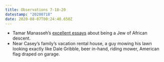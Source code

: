 ```yaml
---
title: Observations 7-18-20
datestamp: "20200718"
date: 2020-08-07T00:24:40.650Z
---
```

- Tamar Manasseh’s [excellent essays](https://forward.com/author/tamar-manasseh/) about being a Jew of African descent.
- Near Casey’s family’s vacation rental house, a guy mowing his lawn looking exactly like Dale Gribble, beer in-hand, riding mower, American flag draped on garage.